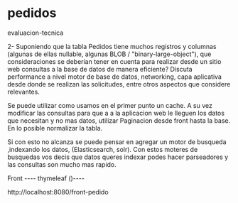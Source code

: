 # pedidos
evaluacion-tecnica

2- Suponiendo que la tabla Pedidos tiene muchos registros y columnas (algunas de ellas
nullable, algunas BLOB / "binary-large-object"), que consideraciones se deberían tener en
cuenta para realizar desde un sitio web consultas a la base de datos de manera
eficiente? Discuta performance a nivel motor de base de datos, networking, capa
aplicativa desde donde se realizan las solicitudes, entre otros aspectos que considere
relevantes.

Se puede utilizar como usamos en el primer punto un cache.
A su vez modificar las consultas para que a a la aplicacion web le lleguen los datos que necesitan y no mas datos, utilizar Paginacion desde front hasta la base.
En lo posible normalizar la tabla. 

Si con esto no alcanza se puede pensar en agregar un motor de busqueda ,indexando los datos, (Elasticsearch, solr).
Con estos moteres de busquedas vos decis que datos queres indexar podes hacer parseadores y las consultas son mucho mas rapido.




Front ---- thymeleaf ()----

http://localhost:8080/front-pedido
